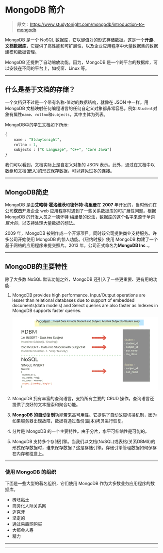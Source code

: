# MongoDB 简介

> 原文：<https://www.studytonight.com/mongodb/introduction-to-mongodb>

MongoDB 是一个 NoSQL 数据库，它以键值对的形式存储数据。这是一个**开源**、**文档数据库**，它提供了高性能和可扩展性，以及企业应用程序中大量数据集的数据建模和数据管理。

MongoDB 还提供了自动缩放功能。因为，MongoDB 是一个跨平台的数据库，可以安装在不同的平台上，如视窗、Linux 等。

* * *

## 什么是基于文档的存储？

一个文档只不过是一个带有名称-值对的数据结构，就像在 JSON 中一样。用 MongoDB 文档映射任何编程语言的任何自定义对象都非常容易。例如:`Student`对象有属性`name`、`rollno`和`subjects`，其中主体为列表。

MongoDB中的学生文档如下所示:

```sql
{
	name : "Stduytonight",
	rollno : 1,
	subjects : ["C Language", "C++", "Core Java"]
} 
```

我们可以看到，文档实际上是自定义对象的 JSON 表示。此外，通过在文档中以数组和文档(嵌入)的形式保存数据，可以避免过多的连接。

* * *

## MongoDB简史

MongoDB 是由**艾略特·霍洛维茨**和**德怀特·梅里曼**在 **2007** 年开发的，当时他们在公司**双击**开发企业 web 应用程序时遇到了一些关系数据库的可扩展性问题。根据 MongoDB 的开发人员之一德怀特·梅里曼的说法，数据库的这个名字来源于单词*巨大的*，以支持处理大量数据的想法。

2009 年，MongoDB 被制作成一个开源项目，同时该公司提供商业支持服务。许多公司开始使用 MongoDB 的惊人功能。《纽约时报》使用 MongoDB 构建了一个基于网络的应用程序来提交照片。2013 年，公司正式命名为**MongoDB Inc .**。

* * *

## MongoDB的主要特性

除了大多数 NoSQL 默认功能之外，MongoDB 还引入了一些更重要、更有用的功能:

1.  MongoDB provides high performance. Input/Output operations are lesser than relational databases due to support of embedded documents(data models) and Select queries are also faster as Indexes in MongoDB supports faster queries.

    ![MongoDB performs less IO operations than relational DBMS](img/9a7bcbf7485d21023196392c88ede336.png)

2.  MongoDB 拥有丰富的查询语言，支持所有主要的 CRUD 操作。查询语言还提供了良好的文本搜索和聚合功能。
3.  **MongoDB 的自动复制**功能带来高可用性。它提供了自动故障切换机制，因为如果服务器出现故障，数据将通过备份(副本)拷贝进行恢复。
4.  分片是 MongoDB 的一个主要特性。由于分片，水平可伸缩性是可能的。
5.  MongoDB 支持多个存储引擎。当我们以文档(NoSQL)或表格(关系DBMS)的形式保存数据时，谁来保存数据？这是存储引擎。存储引擎管理数据如何保存在内存和磁盘上。

* * *

### 使用 MongoDB 的组织

下面是一些大型的著名组织，它们使用 MongoDB 作为大多数业务应用程序的数据库。

*   砖坯黏土
*   商务化人际关系网
*   迈克菲
*   坚定的
*   通过易趣网购买
*   大都会人寿
*   精力

* * *

* * *
